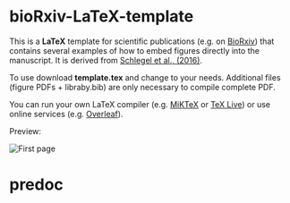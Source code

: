 # bioRxiv-LaTeX-template

This is a **LaTeX** template for scientific publications (e.g. on [BioRxiv](http://www.biorxiv.org)) that contains several examples of how to embed figures directly into the manuscript. It is derived from [Schlegel et al., (2016)](http://biorxiv.org/content/early/2016/04/07/044990).

To use download **template.tex** and change to your needs. Additional files (figure PDFs + libraby.bib) are only necessary to compile complete PDF.

You can run your own LaTeX compiler (e.g. [MiKTeX](http://miktex.org/) or [TeX Live](http://www.tug.org/texlive/)) or use online services (e.g. [Overleaf](http://www.overleaf.com)).

Preview:

![First page](https://cloud.githubusercontent.com/assets/7161148/14634271/7ff04c20-0621-11e6-8536-9d9d4f86d3ea.PNG)
# predoc
